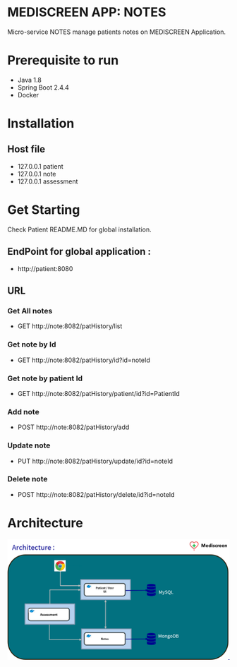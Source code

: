 # MEDISCREEN APP: NOTES

Micro-service NOTES manage patients notes on MEDISCREEN Application.

# Prerequisite to run
- Java 1.8
- Spring Boot 2.4.4
- Docker

# Installation
## Host file
- 127.0.0.1 patient
- 127.0.0.1 note
- 127.0.0.1 assessment
# Get Starting
Check Patient README.MD for global installation.
## EndPoint for global application :
- http://patient:8080

## URL 
### Get All notes
-   GET http://note:8082/patHistory/list
### Get note by Id
- GET http://note:8082/patHistory/id?id=noteId
### Get note by patient Id
- GET http://note:8082/patHistory/patient/id?id=PatientId
### Add note
- POST http://note:8082/patHistory/add
### Update note
- PUT http://note:8082/patHistory/update/id?id=noteId
### Delete note
- POST http://note:8082/patHistory/delete/id?id=noteId

# Architecture
![Alt Text](/Archi.png)



